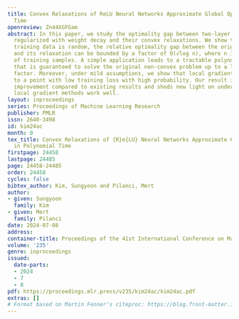 ```yaml
---
title: Convex Relaxations of ReLU Neural Networks Approximate Global Optima in Polynomial
  Time
openreview: Zn44XGFGam
abstract: In this paper, we study the optimality gap between two-layer ReLU networks
  regularized with weight decay and their convex relaxations. We show that when the
  training data is random, the relative optimality gap between the original problem
  and its relaxation can be bounded by a factor of O(√log n), where n is the number
  of training samples. A simple application leads to a tractable polynomial-time algorithm
  that is guaranteed to solve the original non-convex problem up to a logarithmic
  factor. Moreover, under mild assumptions, we show that local gradient methods converge
  to a point with low training loss with high probability. Our result is an exponential
  improvement compared to existing results and sheds new light on understanding why
  local gradient methods work well.
layout: inproceedings
series: Proceedings of Machine Learning Research
publisher: PMLR
issn: 2640-3498
id: kim24ac
month: 0
tex_title: Convex Relaxations of {R}e{LU} Neural Networks Approximate Global Optima
  in Polynomial Time
firstpage: 24458
lastpage: 24485
page: 24458-24485
order: 24458
cycles: false
bibtex_author: Kim, Sungyoon and Pilanci, Mert
author:
- given: Sungyoon
  family: Kim
- given: Mert
  family: Pilanci
date: 2024-07-08
address:
container-title: Proceedings of the 41st International Conference on Machine Learning
volume: '235'
genre: inproceedings
issued:
  date-parts:
  - 2024
  - 7
  - 8
pdf: https://proceedings.mlr.press/v235/kim24ac/kim24ac.pdf
extras: []
# Format based on Martin Fenner's citeproc: https://blog.front-matter.io/posts/citeproc-yaml-for-bibliographies/
---
```

